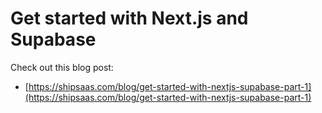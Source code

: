 # Get started with Next.js and Supabase

Check out this blog post:

- [https://shipsaas.com/blog/get-started-with-nextjs-supabase-part-1](https://shipsaas.com/blog/get-started-with-nextjs-supabase-part-1)
